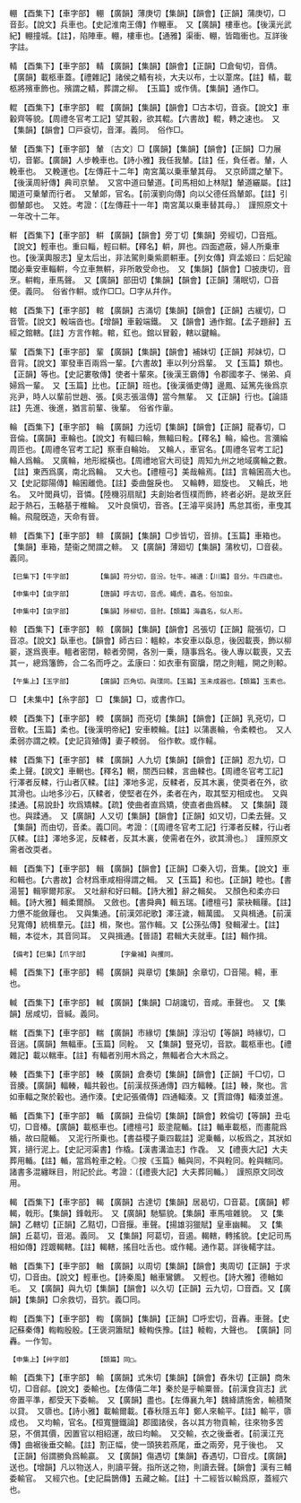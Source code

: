 <!-- { "loadSidebar": true } -->
輣	【酉集下】【車字部】	輣	【廣韻】薄庚切【集韻】【韻會】【正韻】蒲庚切，□音彭。【說文】兵車也。【史記淮南王傳】作輣車。　又【廣韻】樓車也。【後漢光武紀】輣撞城。【註】，陷陣車。輣，樓車也。【通雅】渠衝、輣，皆臨衝也。互詳後字註。

輤	【酉集下】【車字部】	輤	【廣韻】【集韻】【韻會】【正韻】□倉甸切，音倩。【廣韻】載柩車蓋。【禮雜記】諸侯之輤有裧，大夫以布，士以葦席。【註】輤，載柩將殯車飾也。殯謂之輤，葬謂之柳。　【玉篇】或作倩。【集韻】通作□。

輥	【酉集下】【車字部】	輥	【廣韻】【集韻】【韻會】□古本切，音袞。【說文】車轂齊等貌。【周禮冬官考工記】望其轂，欲其輥。【六書故】輥，轉之速也。　又【集韻】【韻會】□戸袞切，音渾。義同。　俗作□。

輦	【酉集下】【車字部】	輦	〔古文〕□【廣韻】【集韻】【韻會】【正韻】□力展切，音鄻。【廣韻】人步輓車也。【詩小雅】我任我輦。【註】任，負任者。輦，人輓車也。　又輓運也。【左傳莊十二年】南宮萬以乗車輦其母。　又京師謂之輦下。【後漢周紆傳】典司京輦。　又宮中道曰輦道。【司馬相如上林賦】輦道纚屬。【註】閣道可乗輦而行者。　又輦郞，官名。【前漢劉向傳】向以父德任爲輦郞。【註】引御輦郞也。　又姓。考證：〔【左傳莊十一年】南宮萬以乗車替其母。〕　謹照原文十一年改十二年。 

輧	【酉集下】【車字部】	輧	【廣韻】【韻會】旁丁切【集韻】旁經切，□音瓶。【說文】輕車也。重曰輜，輕曰輧。【釋名】輧，屛也。四面遮蔽，婦人所乗車也。【後漢輿服志】皇太后出，非法駕則乗紫罽輧車。【列女傳】齊孟姬曰：后妃踰閾必乗安車輜輧，今立車無輧，非所敢受命也。　又【集韻】【韻會】□披庚切，音烹。輧輷，車馬聲。　又【廣韻】部田切【集韻】【韻會】【正韻】蒲眠切，□音便。義同。　俗省作輧。或作□□。□字从幷作。

輨	【酉集下】【車字部】	輨	【廣韻】古滿切【集韻】【韻會】【正韻】古緩切，□音管。【說文】軗端沓也。【增韻】車轂端鐵。　又【韻會】通作錧。【孟子題辭】五經之錧轄。【註】方言作輨。輨，釭也。錧以冒轂，轄以鍵輪。

輩	【酉集下】【車字部】	輩	【廣韻】【集韻】【韻會】補妹切【正韻】邦妹切，□音背。【說文】軍發車百兩爲一輩。【六書故】車以列分爲輩。　又【玉篇】類也。【正韻】等也。【史記婁敬傳】使者十輩來。【後漢王霸傳】令郡國孝子、悌弟、貞婦爲一輩。　又【玉篇】比也。【正韻】班也。【後漢循吏傳】邊鳳、延篤先後爲京兆尹，時人以輩前世趙、張。【吳志張溫傳】當今無輩。　又【正韻】行也。【論語註】先進、後進，猶言前輩、後輩。　俗省作軰。

輪	【酉集下】【車字部】	輪	【廣韻】力迍切【集韻】【韻會】【正韻】龍春切，□音倫。【廣韻】車輪也。【說文】有輻曰輪，無輻曰輇。【釋名】輪，綸也。言瀰綸周匝也。【周禮冬官考工記】察車自輪始。　又輪人，車官名。【周禮冬官考工記】輪人爲輪。　又廣輪，地形縱橫也。【周禮地官大司徒】周知九州之地域廣輪之數。【註】東西爲廣，南北爲輪。　又大也。【禮檀弓】美哉輪焉。【註】言輪囷高大也。　又【史記鄒陽傳】輪囷離佹。【註】委曲盤戾也。　又輪轉，廻旋也。　又輪氏，地名。　又叶閭員切，音憐。【陸機羽扇賦】夫創始者恆樸而飾，終者必姸。是故烹飪起于熱石，玉輅基于椎輪。　又叶良愼切，音吝。【王濬平吳詩】馬怠其銜，車曳其輪。飛龍旣造，天命有晉。

輫	【酉集下】【車字部】	輫	【廣韻】【集韻】□步皆切，音排。【玉篇】車箱也。【集韻】車箱，楚衞之閒謂之輫。　又【廣韻】薄廻切【集韻】蒲枚切，□音裴。義同。

	【巳集下】【牛字部】		【集韻】符分切，音汾。牡牛。補遺：【川篇】音分。牛四歲也。

	【申集中】【虫字部】		【唐韻】呼古切，音虎。蠅虎，蟲名。俗加虫。

	【申集中】【虫字部】		【集韻】陟柳切，音肘。【類篇】海蟲名，似人形。

輬	【酉集下】【車字部】	輬	【廣韻】【集韻】【韻會】呂張切【正韻】龍張切，□音凉。【說文】臥車也。【韻會】師古曰：轀輬，本安車以臥息，後因載喪，飾以柳翣，遂爲喪車。轀者密閉，輬者旁開，各別一乗，隨事爲名。後人專以載喪，又去其一，總爲籓飾，合二名而呼之。孟康曰：如衣車有窗牖，閉之則轀，開之則輬。

	【午集上】【玉字部】		【廣韻】匹角切。與璞同。【玉篇】玉未成器也。【類篇】玉素也。

□	【未集中】【糸字部】	□	【集韻】□，或書作□。

輭	【酉集下】【車字部】	輭	【廣韻】而兗切【集韻】【韻會】【正韻】乳兗切，□音軟。【玉篇】柔也。【後漢明帝紀】安車輭輪。【註】以蒲裹輪，令柔輭也。　又人柔弱亦謂之輭。【史記貨殖傳】妻子輭弱。　俗作軟。或作轜。

輮	【酉集下】【車字部】	輮	【廣韻】人九切【集韻】【韻會】【正韻】忍九切，□柔上聲。【說文】車輞也。【釋名】輞，關西曰輮，言曲輮也。【周禮冬官考工記】行澤者反輮，行山者仄輮。【註】澤地多泥，反輮者，反其木裏，使耎者在外，欲其滑也。山地多沙石，仄輮者，使堅者在外，柔者在內，取其堅刃相成也。　又與揉通。【易說卦】坎爲矯輮。【疏】使曲者直爲矯，使直者曲爲輮。　又【集韻】踐也。與蹂通。　又【廣韻】人又切【集韻】【韻會】【正韻】如又切，□柔去聲。又【集韻】而由切，音柔。義□同。考證：〔【周禮冬官考工記】行澤者反輮，行山者仄輮。【註】澤地多泥，反輮者，反其木裏，使需者在外，欲其滑也。〕　謹照原文需者改耎者。 

輯	【酉集下】【車字部】	輯	【廣韻】【韻會】【正韻】□秦入切，音集。【說文】車和輯也。【六書故】合材爲車咸相得謂之輯。　又【玉篇】和也。【正韻】睦也。【書湯誓】輯寧爾邦家。　又吐辭和好曰輯。【詩大雅】辭之輯矣。　又顏色和柔亦曰輯。【詩大雅】輯柔爾顏。　又斂也。【書舜典】輯五瑞。【禮檀弓】蒙袂輯屨。【註】力憊不能斂屨也。　又與集通。【前漢郊祀歌】澤汪濊，輯萬國。　又與楫通。【前漢兒寬傳】統楫羣元。【註】楫，聚也。當作輯。又【公孫弘傳】發輯濯士。【註】輯，本從木，其音同耳。　又與揖通。【晉語】君輯大夫就車。【註】輯作揖。

	【備考】【巳集】【爪字部】		【字彙補】與攫同。

輰	【酉集下】【車字部】	輰	【廣韻】與章切【集韻】余章切，□音陽。輰，車也。

輱	【酉集下】【車字部】	輱	【廣韻】【集韻】□胡讒切，音咸。車聲也。　又【集韻】居咸切，音緘。義同。

輲	【酉集下】【車字部】	輲	【廣韻】市緣切【集韻】淳沿切【等韻】時緣切，□音遄。【廣韻】無輻車。【玉篇】同輇。　又【集韻】豎兗切，音歂。載柩車也。【禮雜記】載以輲車。【註】有輻者別用木爲之，無輻者合大木爲之。

輳	【酉集下】【車字部】	輳	【廣韻】倉奏切【集韻】【韻會】【正韻】千□切，□音腠。【廣韻】輻輳，輻共轂也。【前漢叔孫通傳】四方輻輳。【註】輳，聚也。言如車輻之聚於轂也。通作湊。【史記張儀傳】四通輻湊。又【賈誼傳】輻湊並進。

輴	【酉集下】【車字部】	輴	【廣韻】丑倫切【集韻】【韻會】敕倫切【等韻】丑屯切，□音椿。【廣韻】載柩車也。【禮檀弓】菆塗龍輴。【註】輴車載柩，而畫龍爲楯，故曰龍輴。　又泥行所乗也。【書益稷子乗四載註】泥乗輴，以板爲之，其狀如箕，擿行泥上。【史記河渠書】作橇。【漢書溝洫志】作毳。　又【禮喪大記】大夫葬用輴。【註】輴，當爲輇車之輇。◎按《玉篇》輴與同，不與輇同。輇與輲同。諸書多混纏眯目，附記於此。考證：〔【禮喪大記】大夫葬同輴。〕　謹照原文同改用。 

輵	【酉集下】【車字部】	輵	【廣韻】古達切【集韻】居曷切，□音葛。【廣韻】轇輵，戟形。【集韻】鋒戟形。　又【廣韻】馳驅貌。【集韻】車馬喧雜貌。　又【集韻】乙轄切【正韻】乙黠切，□音揠。車聲。【揚雄羽獵賦】皇車幽輵。　又【集韻】丘葛切，音渴。義同。　又【集韻】阿葛切，音遏。輵轄，轉搖貌。【史記司馬相如傳】跮踱輵轄。【註】輵轄，搖目吐舌也。或作轕。通作葛。詳後轕字註。

輶	【酉集下】【車字部】	輶	【廣韻】以周切【集韻】【韻會】夷周切【正韻】于求切，□音由。【說文】輕車也。【詩秦風】輶車鸞鑣。　又輕也。【詩大雅】德輶如毛。　又【廣韻】與九切【集韻】【韻會】以久切【正韻】云九切，□音酉。又【廣韻】【集韻】□余救切，音狖。義□同。

輷	【酉集下】【車字部】	輷	【廣韻】【集韻】【正韻】□呼宏切，音轟。車聲。【史記蘇秦傳】輷輷殷殷。【王褒洞簫賦】輘輷佚豫。【註】輘輷，大聲也。　【廣韻】同轟。一作訇。

	【申集上】【艸字部】		【類篇】同□。

輸	【酉集下】【車字部】	輸	【廣韻】式朱切【集韻】【韻會】舂朱切【正韻】商朱切，□音鄃。【說文】委輸也。【左傳僖二年】秦於是乎輸粟晉。【前漢食貨志】武帝置平準，都受天下委輸。　又【廣韻】盡也。【左傳襄九年】魏絳請施舍，輸積聚以貸。　又隳也。【詩小雅】載輸爾載。【春秋隱五年】鄭人來輸平。【註】輸平，隳成也。　又均輸，官名。【桓寬鹽鐵論】郡國諸侯，各以其方物貢輸，往來物多苦惡，不償其價，因置官以相紹運，故曰均輸。　又交輸，衣之後垂者。【前漢江充傳】曲裾後垂交輸。【註】割正幅，使一頭狹若燕尾，垂之兩旁，見于後也。　又【正韻】俗謂勝負爲輸贏。　又【廣韻】傷遇切【集韻】舂遇切，□音戍。【廣韻】送也。【增韻】凡以物送人，則讀平聲。指所送之物，則讀去聲。【韻會】漢有三輔委輸官。　又經穴也。【史記扁鵲傳】五藏之輸。【註】十二經皆以輸爲原，蓋經穴也。

